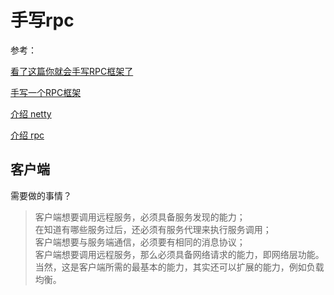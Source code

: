 # 手写rpc

参考：

[看了这篇你就会手写RPC框架了](https://www.cnblogs.com/itoak/p/13370031.html)

[手写一个RPC框架](https://www.cnblogs.com/2YSP/p/13545217.html)

[介绍 netty](https://blog.csdn.net/acmman/article/details/87448666)

[介绍 rpc](https://blog.csdn.net/acmman/article/details/88370184)


## 客户端

需要做的事情？
> 客户端想要调用远程服务，必须具备服务发现的能力；<br/>
> 在知道有哪些服务过后，还必须有服务代理来执行服务调用；<br/>
> 客户端想要与服务端通信，必须要有相同的消息协议；<br/>
> 客户端想要调用远程服务，那么必须具备网络请求的能力，即网络层功能。<br/>
> 当然，这是客户端所需的最基本的能力，其实还可以扩展的能力，例如负载均衡。

